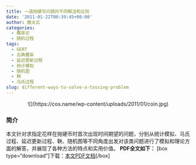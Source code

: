 ```yaml
---
title: 一道抛硬币问题的不同解法和比较
date: '2011-01-22T00:39:45+00:00'
author: 魏太云
categories:
  - 概率论
  - 随机过程
tags:
  - GERT
  - 古典概率
  - 延迟更新过程
  - 统计模拟
  - 随机图
  - 鞅
  - 马氏过程
slug: different-ways-to-solve-a-tossing-problem
---
```


<p style="text-align: center;">
  ![](https://cos.name/wp-content/uploads/2011/01/coin.jpg)
</p>

<p style="text-align: center;">
</p>

### **简介**

本文针对求指定花样在抛硬币时首次出现时间期望的问题，分别从统计模拟、马氏过程、延迟更新过程、鞅、随机图等不同角度出发对该类问题进行了模拟和理论方面的解答，并展现了各种方法的特点和实用价值。 **PDF全文如下：** [box type=“download”]下载：[本文PDF文档](https://cos.name/wp-content/uploads/2011/01/Different-ways-to-solve-a-tossing-problem.pdf)[/box]
